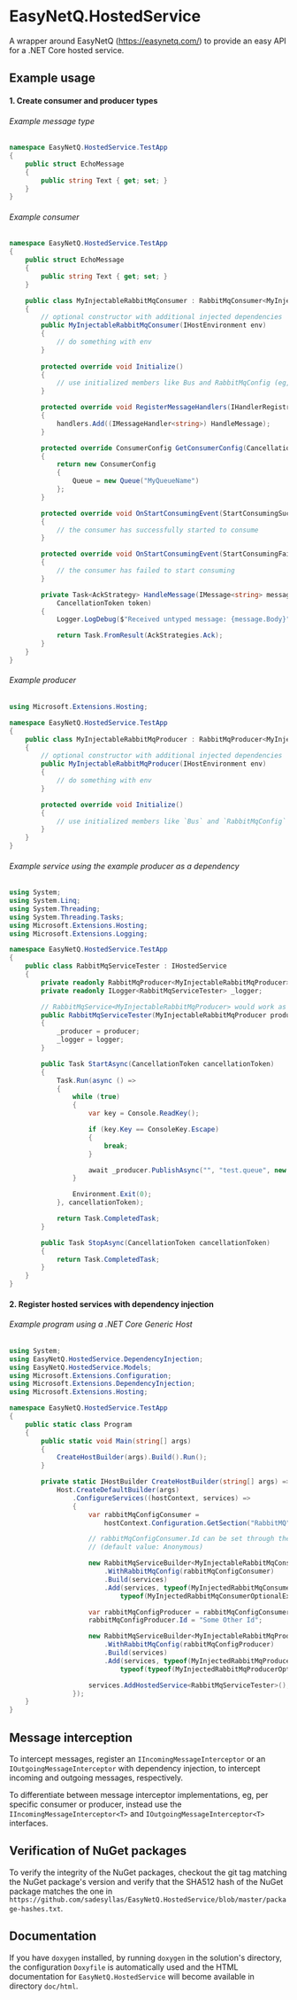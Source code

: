 # EasyNetQ.HostedService

A wrapper around EasyNetQ (https://easynetq.com/) to provide an easy API for a .NET Core hosted service.

## Example usage

#### 1. Create consumer and producer types

###### Example message type

```c#
namespace EasyNetQ.HostedService.TestApp
{
    public struct EchoMessage
    {
        public string Text { get; set; }
    }
}
```

###### Example consumer

```c#
namespace EasyNetQ.HostedService.TestApp
{
    public struct EchoMessage
    {
        public string Text { get; set; }
    }

    public class MyInjectableRabbitMqConsumer : RabbitMqConsumer<MyInjectableRabbitMqConsumer>
    {
        // optional constructor with additional injected dependencies
        public MyInjectableRabbitMqConsumer(IHostEnvironment env)
        {
            // do something with env
        }
        
        protected override void Initialize()
        {
            // use initialized members like Bus and RabbitMqConfig (eg, Bus.QueueDeclare(...))
        }

        protected override void RegisterMessageHandlers(IHandlerRegistration handlers)
        {
            handlers.Add((IMessageHandler<string>) HandleMessage);
        }

        protected override ConsumerConfig GetConsumerConfig(CancellationToken cancellationToken)
        {
            return new ConsumerConfig
            {
                Queue = new Queue("MyQueueName")
            };
        }

        protected override void OnStartConsumingEvent(StartConsumingSucceededEvent @event)
        {
            // the consumer has successfully started to consume
        }

        protected override void OnStartConsumingEvent(StartConsumingFailedEvent @event)
        {
            // the consumer has failed to start consuming
        }

        private Task<AckStrategy> HandleMessage(IMessage<string> message, MessageReceivedInfo info,
            CancellationToken token)
        {
            Logger.LogDebug($"Received untyped message: {message.Body}");

            return Task.FromResult(AckStrategies.Ack);
        }
    }
}
```

###### Example producer

```c#
using Microsoft.Extensions.Hosting;

namespace EasyNetQ.HostedService.TestApp
{
    public class MyInjectableRabbitMqProducer : RabbitMqProducer<MyInjectableRabbitMqProducer>
    {
        // optional constructor with additional injected dependencies
        public MyInjectableRabbitMqProducer(IHostEnvironment env)
        {
            // do something with env
        }

        protected override void Initialize()
        {
            // use initialized members like `Bus` and `RabbitMqConfig`
        }
    }
}
```

###### Example service using the example producer as a dependency

```c#
using System;
using System.Linq;
using System.Threading;
using System.Threading.Tasks;
using Microsoft.Extensions.Hosting;
using Microsoft.Extensions.Logging;

namespace EasyNetQ.HostedService.TestApp
{
    public class RabbitMqServiceTester : IHostedService
    {
        private readonly RabbitMqProducer<MyInjectableRabbitMqProducer> _producer;
        private readonly ILogger<RabbitMqServiceTester> _logger;

        // RabbitMqService<MyInjectableRabbitMqProducer> would work as well
        public RabbitMqServiceTester(MyInjectableRabbitMqProducer producer, ILogger<RabbitMqServiceTester> logger)
        {
            _producer = producer;
            _logger = logger;
        }

        public Task StartAsync(CancellationToken cancellationToken)
        {
            Task.Run(async () =>
            {
                while (true)
                {
                    var key = Console.ReadKey();

                    if (key.Key == ConsoleKey.Escape)
                    {
                        break;
                    }

                    await _producer.PublishAsync("", "test.queue", new EchoMessage {Text = "This is a test."});
                }

                Environment.Exit(0);
            }, cancellationToken);

            return Task.CompletedTask;
        }

        public Task StopAsync(CancellationToken cancellationToken)
        {
            return Task.CompletedTask;
        }
    }
}
```

#### 2. Register hosted services with dependency injection

###### Example program using a .NET Core Generic Host

```c#
using System;
using EasyNetQ.HostedService.DependencyInjection;
using EasyNetQ.HostedService.Models;
using Microsoft.Extensions.Configuration;
using Microsoft.Extensions.DependencyInjection;
using Microsoft.Extensions.Hosting;

namespace EasyNetQ.HostedService.TestApp
{
    public static class Program
    {
        public static void Main(string[] args)
        {
            CreateHostBuilder(args).Build().Run();
        }

        private static IHostBuilder CreateHostBuilder(string[] args) =>
            Host.CreateDefaultBuilder(args)
                .ConfigureServices((hostContext, services) =>
                {
                    var rabbitMqConfigConsumer =
                        hostContext.Configuration.GetSection("RabbitMQ").Get<RabbitMqConfig>();

                    // rabbitMqConfigConsumer.Id can be set through the relevant configuration section
                    // (default value: Anonymous)

                    new RabbitMqServiceBuilder<MyInjectableRabbitMqConsumer>()
                        .WithRabbitMqConfig(rabbitMqConfigConsumer)
                        .Build(services)
                        .Add(services, typeof(MyInjectedRabbitMqConsumerType),
                            typeof(MyInjectedRabbitMqConsumerOptionalExtraType));

                    var rabbitMqConfigProducer = rabbitMqConfigConsumer.Copy;
                    rabbitMqConfigProducer.Id = "Some Other Id";

                    new RabbitMqServiceBuilder<MyInjectableRabbitMqProducer>()
                        .WithRabbitMqConfig(rabbitMqConfigProducer)
                        .Build(services)
                        .Add(services, typeof(MyInjectedRabbitMqProducerType),
                            typeof(typeof(MyInjectedRabbitMqProducerOptionalExtraType)));

                    services.AddHostedService<RabbitMqServiceTester>();
                });
    }
}
```

## Message interception

To intercept messages, register an `IIncomingMessageInterceptor` or an 
`IOutgoingMessageInterceptor` with dependency injection, to intercept
incoming and outgoing messages, respectively.

To differentiate between message interceptor implementations, eg, per
specific consumer or producer, instead use the `IIncomingMessageInterceptor<T>` and
`IOutgoingMessageInterceptor<T>` interfaces.

## Verification of NuGet packages

To verify the integrity of the NuGet packages, checkout the git tag matching
the NuGet package's version and verify that the SHA512 hash of the NuGet
package matches the one in
`https://github.com/sadesyllas/EasyNetQ.HostedService/blob/master/package-hashes.txt`.

## Documentation

If you have `doxygen` installed, by running `doxygen` in the solution's
directory, the configuration `Doxyfile` is automatically used and the HTML
documentation for `EasyNetQ.HostedService` will become available in directory
`doc/html`.

